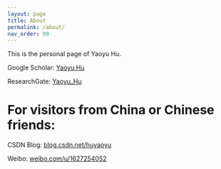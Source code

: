 ```yaml
---
layout: page
title: About
permalink: /about/
nav_order: 99
---
```


This is the personal page of Yaoyu Hu.

Google Scholar: <a href="https://scholar.google.com/citations?user=qIs5g7MAAAAJ" target="_blank">Yaoyu Hu</a>

<p>ResearchGate: <a href="{{ site.data.common_data.myself.researchgate_addr }}" target="_blank">Yaoyu_Hu </a></p>

# For visitors from China or Chinese friends: #

CSDN Blog: <a href="http://blog.csdn.net/huyaoyu" target="_blank">blog.csdn.net/huyaoyu</a>

Weibo: <a href="http://weibo.com/u/1627254052" target="_blank">weibo.com/u/1627254052</a>
